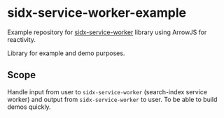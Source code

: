 # sidx-service-worker-example
Example repository for [sidx-service-worker](https://github.com/eklem/sidx-service-worker) library using ArrowJS for reactivity.

Library for example and demo purposes.

## Scope

Handle input from user to `sidx-service-worker` (search-index service worker) and output from `sidx-service-worker` to user. To be able to build demos quickly.
